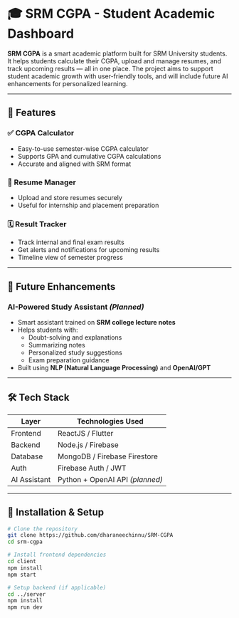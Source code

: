 # 🎓 SRM CGPA - Student Academic Dashboard

**SRM CGPA** is a smart academic platform built for SRM University students. It helps students calculate their CGPA, upload and manage resumes, and track upcoming results — all in one place. The project aims to support student academic growth with user-friendly tools, and will include future AI enhancements for personalized learning.

---

## 🚀 Features

### ✅ CGPA Calculator
- Easy-to-use semester-wise CGPA calculator
- Supports GPA and cumulative CGPA calculations
- Accurate and aligned with SRM format

### 📄 Resume Manager
- Upload and store resumes securely
- Useful for internship and placement preparation

### 🗓️ Result Tracker
- Track internal and final exam results
- Get alerts and notifications for upcoming results
- Timeline view of semester progress

---

## 🧠 Future Enhancements

### AI-Powered Study Assistant *(Planned)*
- Smart assistant trained on **SRM college lecture notes**
- Helps students with:
  - Doubt-solving and explanations
  - Summarizing notes
  - Personalized study suggestions
  - Exam preparation guidance
- Built using **NLP (Natural Language Processing)** and **OpenAI/GPT**

---

## 🛠️ Tech Stack

| Layer        | Technologies Used                         |
|--------------|--------------------------------------------|
| Frontend     | ReactJS / Flutter                         |
| Backend      | Node.js / Firebase                        |
| Database     | MongoDB / Firebase Firestore              |
| Auth         | Firebase Auth / JWT                       |
| AI Assistant | Python + OpenAI API *(planned)*           |

---

## 📌 Installation & Setup

```bash
# Clone the repository
git clone https://github.com/dharaneechinnu/SRM-CGPA
cd srm-cgpa

# Install frontend dependencies
cd client
npm install
npm start

# Setup backend (if applicable)
cd ../server
npm install
npm run dev
